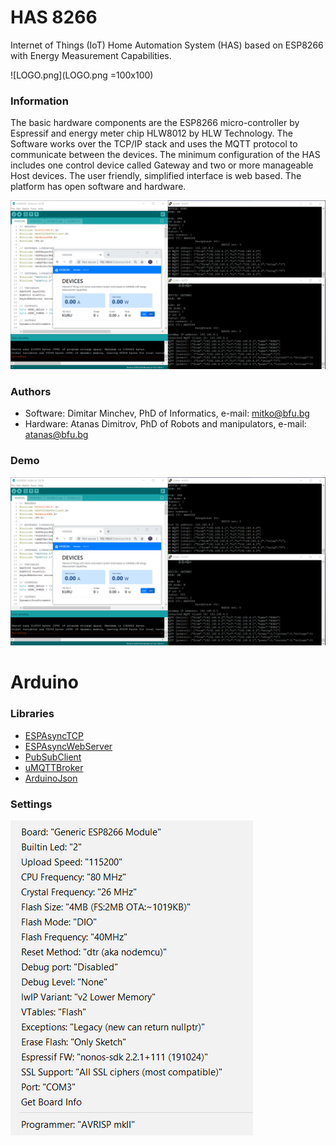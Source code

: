 # HAS 8266
Internet of Things (IoT) Home Automation System (HAS) based on ESP8266 with Energy Measurement Capabilities.

![LOGO.png](LOGO.png =100x100)

### Information
The basic hardware components are the ESP8266 micro-controller by Espressif and energy meter chip HLW8012 by HLW Technology. The Software works over the TCP/IP stack and uses the MQTT protocol to communicate between the devices. The minimum configuration of the HAS includes one control device called Gateway and two or more manageable Host devices. The user friendly, simplified interface is web based. The platform has open software and hardware. 

![HAS8266.png](HAS8266.png)

### Authors
- Software: Dimitar Minchev, PhD of Informatics,  e-mail: <mitko@bfu.bg>
- Hardware: Atanas Dimitrov, PhD of Robots and manipulators, e-mail: <atanas@bfu.bg>

### Demo
![DEMO.png](DEMO.png)

# Arduino 
### Libraries
- [ESPAsyncTCP](https://github.com/me-no-dev/ESPAsyncTCP)
- [ESPAsyncWebServer](https://github.com/me-no-dev/ESPAsyncWebServer)
- [PubSubClient](https://github.com/knolleary/pubsubclient)
- [uMQTTBroker](https://github.com/martin-ger/uMQTTBroker)
- [ArduinoJson](https://github.com/bblanchon/ArduinoJson)

### Settings
![SETTINGS.png](SETTINGS.png)
